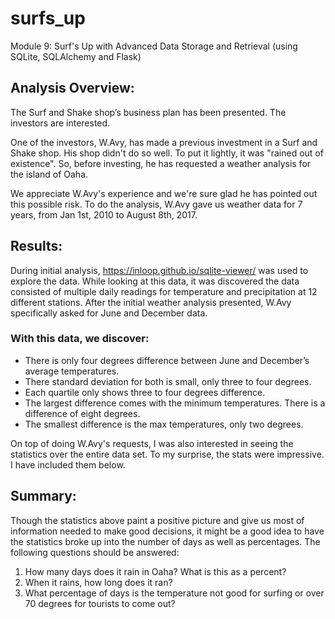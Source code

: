 # surfs_up
Module 9: Surf's Up with Advanced Data Storage and Retrieval (using SQLite, SQLAlchemy and Flask)

## Analysis Overview:
The Surf and Shake shop’s business plan has been presented. The investors are interested.

One of the investors, W.Avy, has made a previous investment in a Surf and Shake shop. His shop didn't do so well. To put it lightly, it was "rained out of existence". So, before investing, he has requested a weather analysis for the island of Oaha.

We appreciate W.Avy's experience and we're sure glad he has pointed out this possible risk. To do the analysis, W.Avy gave us weather data for 7 years, from Jan 1st, 2010 to August 8th, 2017.


## Results: 
During initial analysis, https://inloop.github.io/sqlite-viewer/ was used to explore the data. While looking at this data, it was discovered the data consisted of multiple daily readings for temperature and precipitation at 12 different stations. After the initial weather analysis presented, W.Avy specifically asked for June and December data.

<!june> <!december>
### With this data, we discover: 
-	There is only four degrees difference between June and December’s average temperatures.
-	There standard deviation for both is small, only three to four degrees.
-	Each quartile only shows three to four degrees difference. 
-	The largest difference comes with the minimum temperatures. There is a difference of eight degrees. 
-	The smallest difference is the max temperatures, only two degrees.

On top of doing W.Avy's requests, I was also interested in seeing the statistics over the entire data set. To my surprise, the stats were impressive. I have included them below. 

## Summary:
Though the statistics above paint a positive picture and give us most of information needed to make good decisions, it might be a good idea to have the statistics broke up into the number of days as well as percentages. The following questions should be answered: 

1) How many days does it rain in Oaha? What is this as a percent?
2) When it rains, how long does it ran?
3) What percentage of days is the temperature not good for surfing or over 70 degrees for tourists to come out?
